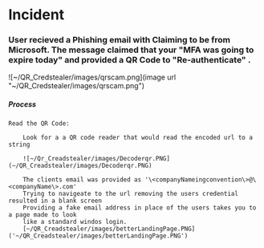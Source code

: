 <h1>Incident</h1>

<h3>
User recieved a Phishing email with Claiming to be from Microsoft.
The message claimed that your "MFA was going to expire today"
and provided a QR Code to  "Re-authenticate"
.</h3>

![~/QR_Credstealer/images/qrscam.png](image url "~/QR_Credstealer/images/qrscam.png")




<h5>Process</h5>

	Read the QR Code:

		Look for a a QR code reader that would read the encoded url to a string

		![~/Qr_Creadstealer/images/Decoderqr.PNG](~/QR_Creadstealer/images/Decoderqr.PNG)

		The clients email was provided as '\<companyNameingconvention\>@\<companyName\>.com'
		Trying to navigeate to the url removing the users credential resulted in a blank screen
		Providing a fake email address in place of the users takes you to a page made to look
		like a standard windos login.
		[~/QR_Creadstealer/images/betterLandingPage.PNG]('~/QR_Creadstealer/images/betterLandingPage.PNG')
		
